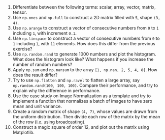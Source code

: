 1. Differentiate between the following terms: scalar, array, vector, matrix, tensor.
2. Use `np.ones` and `np.full` to construct a 2D matrix filled with `5`, shape `(3, 4)`.
3. Use `np.arange` to construct a vector of consecutive numbers from `0` to `1` including `1`, with increment `0.1`.
4. Use `np.linspace` to construct a vector of consecutive numbers from `0` to `1` including `1`, with `11` elements. How does this differ from the previous exercise?
5. Use `np.random.rand` to generate 1000 numbers and plot the histogram. What does the histogram look like? What happens if you increase the number of random numbers?
6. Apply `np.sum` and `np.nansum` to the array `[1, np.nan, 2, 5, 4, 8]`. How does the result differ?
7. Try to use `np.flatten` and `np.ravel` to flatten a large array, say `np.random.rand(100, 100, 100)`. Compare their performance, and try to explain why the difference in performance.
8. Use the case study on Image Normalization as a template and try to implement a function that normalizes a batch of images to have zero mean and unit variance.
9. Create a random matrix of shape `(4, 7)`, whose values are drawn from the uniform distribution. Then divide each row of the matrix by the mean of the row (i.e. using broadcasting).
10. Construct a magic square of order 12, and plot out the matrix using Matplotlib.



